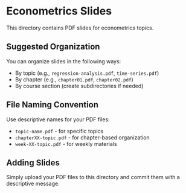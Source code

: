 # Econometrics Slides

This directory contains PDF slides for econometrics topics.

## Suggested Organization

You can organize slides in the following ways:

- By topic (e.g., `regression-analysis.pdf`, `time-series.pdf`)
- By chapter (e.g., `chapter01.pdf`, `chapter02.pdf`)
- By course section (create subdirectories if needed)

## File Naming Convention

Use descriptive names for your PDF files:
- `topic-name.pdf` - for specific topics
- `chapterXX-topic.pdf` - for chapter-based organization
- `week-XX-topic.pdf` - for weekly materials

## Adding Slides

Simply upload your PDF files to this directory and commit them with a descriptive message.
